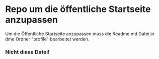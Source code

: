 # Repo um die öffentliche Startseite anzupassen 

Um die Öffentliche Startseite anzupassen muss die Readme.md Datei in dme Ordner "profile" bearbeitet werden. 
### Nicht diese Datei!